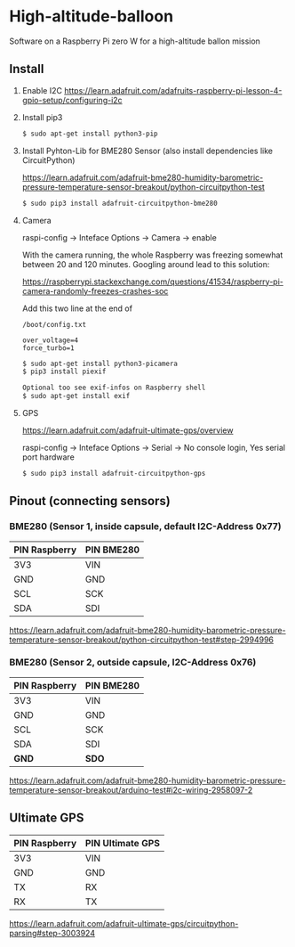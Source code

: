 # High-altitude-balloon
Software on a Raspberry Pi zero W for a high-altitude ballon mission

## Install

1. Enable I2C
https://learn.adafruit.com/adafruits-raspberry-pi-lesson-4-gpio-setup/configuring-i2c


2. Install pip3

   ```bash
   $ sudo apt-get install python3-pip
   ```

3. Install Pyhton-Lib for BME280 Sensor (also install dependencies like CircuitPython)

   https://learn.adafruit.com/adafruit-bme280-humidity-barometric-pressure-temperature-sensor-breakout/python-circuitpython-test

   ```bash
   $ sudo pip3 install adafruit-circuitpython-bme280
   ```

4. Camera

   raspi-config -> Inteface Options -> Camera -> enable
   
   With the camera running, the whole Raspberry was freezing somewhat between 20 and 120 minutes. Googling around lead to this solution:

   https://raspberrypi.stackexchange.com/questions/41534/raspberry-pi-camera-randomly-freezes-crashes-soc

   Add this two line at the end of
   ```
   /boot/config.txt
   
   over_voltage=4
   force_turbo=1
   ```

   ```bash
   $ sudo apt-get install python3-picamera
   $ pip3 install piexif

   Optional too see exif-infos on Raspberry shell
   $ sudo apt-get install exif
   ```

5. GPS

   https://learn.adafruit.com/adafruit-ultimate-gps/overview

   raspi-config -> Inteface Options -> Serial -> No console login, Yes serial port hardware

   ```bash
   $ sudo pip3 install adafruit-circuitpython-gps
   ```

## Pinout (connecting sensors)
### BME280 (Sensor 1, inside capsule, default I2C-Address 0x77)
|PIN Raspberry | PIN BME280|
|--------------|-----------|
|3V3           |VIN        |
|GND           |GND        |
|SCL           |SCK        |
|SDA           |SDI        |
https://learn.adafruit.com/adafruit-bme280-humidity-barometric-pressure-temperature-sensor-breakout/python-circuitpython-test#step-2994996


### BME280 (Sensor 2, outside capsule, I2C-Address **0x76**)
|PIN Raspberry | PIN BME280|
|--------------|-----------|
|3V3           |VIN        |
|GND           |GND        |
|SCL           |SCK        |
|SDA           |SDI        |
|**GND**       |**SDO**    |
https://learn.adafruit.com/adafruit-bme280-humidity-barometric-pressure-temperature-sensor-breakout/arduino-test#i2c-wiring-2958097-2

## Ultimate GPS
|PIN Raspberry | PIN Ultimate GPS|
|--------------|-----------------|
|3V3           |VIN              |
|GND           |GND              |
|TX            |RX               |
|RX            |TX               |
https://learn.adafruit.com/adafruit-ultimate-gps/circuitpython-parsing#step-3003924